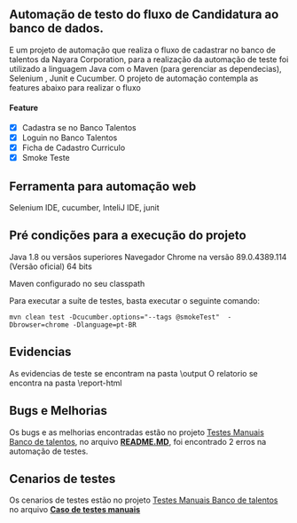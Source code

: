 ## Automação de testo do fluxo de Candidatura ao banco de dados.
E um projeto de automação que realiza o fluxo de cadastrar no banco de talentos da Nayara Corporation, para a realização da automação de teste foi utilizado a linguagem Java com o Maven (para gerenciar as dependecias), Selenium , Junit e Cucumber. O projeto de automação contempla as features abaixo para realizar o fluxo</p>

#### Feature
- [x] Cadastra se no Banco Talentos
- [x] Loguin no Banco Talentos
- [x] Ficha de Cadastro Curriculo
- [X] Smoke Teste

## Ferramenta para automação web
Selenium IDE, cucumber, InteliJ IDE, junit

## Pré condições para a execução do projeto
Java 1.8 ou versãos superiores
Navegador Chrome na versão 89.0.4389.114 (Versão oficial) 64 bits

Maven configurado no seu classpath

Para executar a suíte de testes, basta executar o seguinte comando:

```shell script
mvn clean test -Dcucumber.options="--tags @smokeTest"  -Dbrowser=chrome -Dlanguage=pt-BR
```

## Evidencias

As evidencias de teste se encontram na pasta \output
O relatorio se encontra na pasta \report-html

## Bugs e Melhorias
Os bugs e as melhorias encontradas estão no projeto [Testes Manuais Banco de talentos](https://github.com/Fernandatrindade/Testes-Manuais-Banco-de-talentos), no arquivo [**README.MD**](https://github.com/Fernandatrindade/Testes-Manuais-Banco-de-talentos#readme), foi encontrado 2 erros na automação de testes.

## Cenarios de testes
Os cenarios de testes estão no projeto [Testes Manuais Banco de talentos](https://github.com/Fernandatrindade/Testes-Manuais-Banco-de-talentos) no arquivo [**Caso de testes manuais**](https://github.com/Fernandatrindade/Testes-Manuais-Banco-de-talentos/blob/main/Casos%20de%20testes%20manuais)

